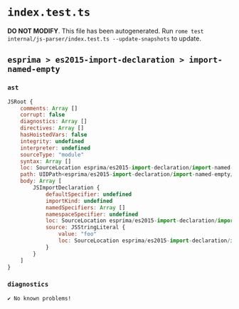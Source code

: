 # `index.test.ts`

**DO NOT MODIFY**. This file has been autogenerated. Run `rome test internal/js-parser/index.test.ts --update-snapshots` to update.

## `esprima > es2015-import-declaration > import-named-empty`

### `ast`

```javascript
JSRoot {
	comments: Array []
	corrupt: false
	diagnostics: Array []
	directives: Array []
	hasHoistedVars: false
	integrity: undefined
	interpreter: undefined
	sourceType: "module"
	syntax: Array []
	loc: SourceLocation esprima/es2015-import-declaration/import-named-empty/input.js 1:0-2:0
	path: UIDPath<esprima/es2015-import-declaration/import-named-empty/input.js>
	body: Array [
		JSImportDeclaration {
			defaultSpecifier: undefined
			importKind: undefined
			namedSpecifiers: Array []
			namespaceSpecifier: undefined
			loc: SourceLocation esprima/es2015-import-declaration/import-named-empty/input.js 1:0-1:21
			source: JSStringLiteral {
				value: "foo"
				loc: SourceLocation esprima/es2015-import-declaration/import-named-empty/input.js 1:15-1:20
			}
		}
	]
}
```

### `diagnostics`

```
✔ No known problems!

```
